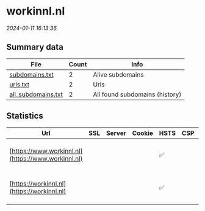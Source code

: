# workinnl.nl
*2024-01-11 16:13:36*
## Summary data
| File       | Count | Info |
|------------|-------|------|
|[subdomains.txt](/data/workinnl.nl/subdomains.txt)|2|Alive subdomains|
|[urls.txt](/data/workinnl.nl/urls.txt)|2|Urls|
|[all_subdomains.txt](/data/workinnl.nl/all_subdomains.txt)|2|All found subdomains (history)|
## Statistics
| Url | SSL | Server | Cookie | HSTS | CSP | XFO | XXP | RP | Tech |Title |
|------------|-------|------|------|------|------|------|------|------|------|------|
|[https://www.workinnl.nl](https://www.workinnl.nl)| || |:white_check_mark: | | :white_check_mark: | :white_check_mark: | :white_check_mark: |HSTS Microsoft ASP.NET YouTube|Object moved|
|[https://workinnl.nl](https://workinnl.nl)| || |:white_check_mark: | | :white_check_mark: | :white_check_mark: | :white_check_mark: |HSTS Microsoft ASP.NET YouTube|Object moved|